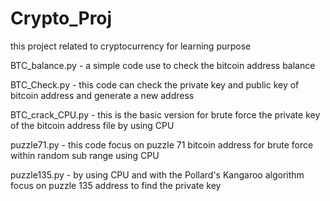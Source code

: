 # Crypto_Proj
this project related to cryptocurrency for learning purpose 

BTC_balance.py - a simple code use to check the bitcoin address balance

BTC_Check.py - this code can check the private key and public key of bitcoin address and generate a new address

BTC_crack_CPU.py - this is the basic version for brute force the private key of the bitcoin address file by using CPU

puzzle71.py - this code focus on puzzle 71 bitcoin address for brute force within random sub range using CPU

puzzle135.py - by using CPU and with the Pollard's Kangaroo algorithm focus on puzzle 135 address to find the private key
